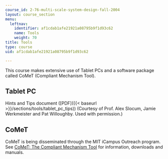 ```yaml
---
course_id: 2-76-multi-scale-system-design-fall-2004
layout: course_section
menu:
  leftnav:
    identifier: af1cdab1afe21921a08795b9f1d93c62
    name: Tools
    weight: 70
title: Tools
type: course
uid: af1cdab1afe21921a08795b9f1d93c62

---
```


This course makes extensive use of Tablet PCs and a software package called CoMeT (Compliant Mechanism Tool).

Tablet PC
---------

Hints and Tips document ([PDF]({{< baseurl >}}/sections/tools/tablet_pc_tips)) (Courtesy of Prof. Alex Slocum, Jamie Werkmeister and Pat Willoughby. Used with permission.)

CoMeT
-----

CoMeT is being disseminated through the MIT iCampus Outreach program. See [CoMeT: The Compliant Mechanism Tool](http://icampus.mit.edu/CoMeT/) for information, downloads and manuals.